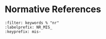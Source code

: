 # Normative References
```{bibliography}
:filter: keywords % "nr"
:labelprefix: NR_MIS_
:keyprefix: mis-
```